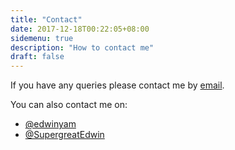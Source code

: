 ```yaml
---
title: "Contact"
date: 2017-12-18T00:22:05+08:00
sidemenu: true
description: "How to contact me"
draft: false
---
```

If you have any queries please contact me by <a href="mailto:ntuedwin@gmail.com">email</a>.

You can also contact me on:

<ul class="fa-ul">
  <li>
    <a href="https://github.com/EdwinYam" target="_blank"><i class="fa fa-github-square fa-lg"></i>@edwinyam</a>
  </li>
  <li>
    <a href="https://facebook.com/SupergreatEdwin" target="_blank"><i class="fa fa-facebook-square fa-lg"></i>@SupergreatEdwin</a>
  </li>
</ul>
